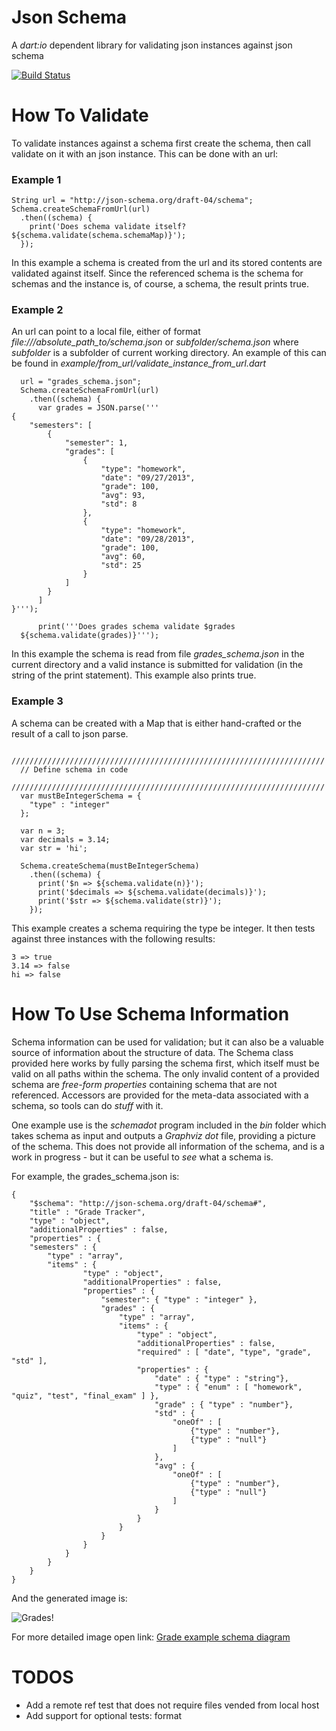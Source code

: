 # Json Schema

  A *dart:io* dependent library for validating json instances against json schema

[![Build Status](https://drone.io/github.com/patefacio/json_schema/status.png)](https://drone.io/github.com/patefacio/json_schema/latest)


# How To Validate

  To validate instances against a schema first create the schema, then
  call validate on it with an json instance. This can be done with an
  url:

### Example 1  

    String url = "http://json-schema.org/draft-04/schema";
    Schema.createSchemaFromUrl(url)
      .then((schema) {
        print('Does schema validate itself? ${schema.validate(schema.schemaMap)}');
      });

  In this example a schema is created from the url and its stored
  contents are validated against itself. Since the referenced schema
  is the schema for schemas and the instance is, of course, a schema,
  the result prints true.

### Example 2
  
  An url can point to a local file, either of format
  _file:///absolute\_path\_to/schema.json_ or _subfolder/schema.json_
  where _subfolder_ is a subfolder of current working directory. An
  example of this can be found in
  _example/from\_url/validate\_instance\_from\_url.dart_

      url = "grades_schema.json";
      Schema.createSchemaFromUrl(url)
        .then((schema) {
          var grades = JSON.parse('''
    {
        "semesters": [
            {
                "semester": 1,
                "grades": [
                    {
                        "type": "homework",
                        "date": "09/27/2013",
                        "grade": 100,
                        "avg": 93,
                        "std": 8
                    },
                    {
                        "type": "homework",
                        "date": "09/28/2013",
                        "grade": 100,
                        "avg": 60,
                        "std": 25
                    }
                ]  
            }
          ]
    }''');
          
          print('''Does grades schema validate $grades
      ${schema.validate(grades)}''');

  In this example the schema is read from file _grades\_schema.json_
  in the current directory and a valid instance is submitted for
  validation (in the string of the print statement). This example also
  prints true.

### Example 3

  A schema can be created with a Map that is either hand-crafted or
  the result of a call to json parse.

      //////////////////////////////////////////////////////////////////////
      // Define schema in code
      //////////////////////////////////////////////////////////////////////
      var mustBeIntegerSchema = {
        "type" : "integer"
      };
    
      var n = 3;
      var decimals = 3.14;
      var str = 'hi';
    
      Schema.createSchema(mustBeIntegerSchema)
        .then((schema) {
          print('$n => ${schema.validate(n)}');
          print('$decimals => ${schema.validate(decimals)}');
          print('$str => ${schema.validate(str)}');
        });

  This example creates a schema requiring the type be integer. It then
  tests against three instances with the following results:

    3 => true
    3.14 => false
    hi => false

# How To Use Schema Information

  Schema information can be used for validation; but it can also be a
  valuable source of information about the structure of data. The
  Schema class provided here works by fully parsing the schema first,
  which itself must be valid on all paths within the schema. The only
  invalid content of a provided schema are _free-form properties_
  containing schema that are not referenced. Accessors are provided
  for the meta-data associated with a schema, so tools can do *stuff*
  with it. 

  One example use is the _schemadot_ program included in the _bin_
  folder which takes schema as input and outputs a _Graphviz_ _dot_
  file, providing a picture of the schema. This does not provide all
  information of the schema, and is a work in progress - but it can be
  useful to *see* what a schema is.

  For example, the grades_schema.json is:

    {
        "$schema": "http://json-schema.org/draft-04/schema#",
        "title" : "Grade Tracker",
        "type" : "object",
        "additionalProperties" : false,
        "properties" : {
    	"semesters" : {
    	    "type" : "array",
    	    "items" : {
                    "type" : "object",
                    "additionalProperties" : false,
                    "properties" : {
                        "semester": { "type" : "integer" },
                        "grades" : {
                            "type" : "array",
                            "items" : {
                                "type" : "object",
                                "additionalProperties" : false,
                                "required" : [ "date", "type", "grade", "std" ],
                                "properties" : {
                                    "date" : { "type" : "string"},
                                    "type" : { "enum" : [ "homework", "quiz", "test", "final_exam" ] },
                                    "grade" : { "type" : "number"},
                                    "std" : { 
                                        "oneOf" : [ 
                                            {"type" : "number"}, 
                                            {"type" : "null"}
                                        ] 
                                    },
                                    "avg" : { 
                                        "oneOf" : [ 
                                            {"type" : "number"}, 
                                            {"type" : "null"}
                                        ] 
                                    }
                                }
                            }
                        }
                    }
                }
      	    }
        }
    }

  And the generated image is:

  ![Grades!](https://raw.github.com/patefacio/json_schema/master/example/from_url/grades_schema.png)  

  For more detailed image open link:
  <a href="https://raw.github.com/patefacio/json_schema/master/example/from_url/grades_schema.png"
  target="_blank">Grade example schema diagram</a>

# TODOS
  
  * Add a remote ref test that does not require files vended from local host
  * Add support for optional tests: format

